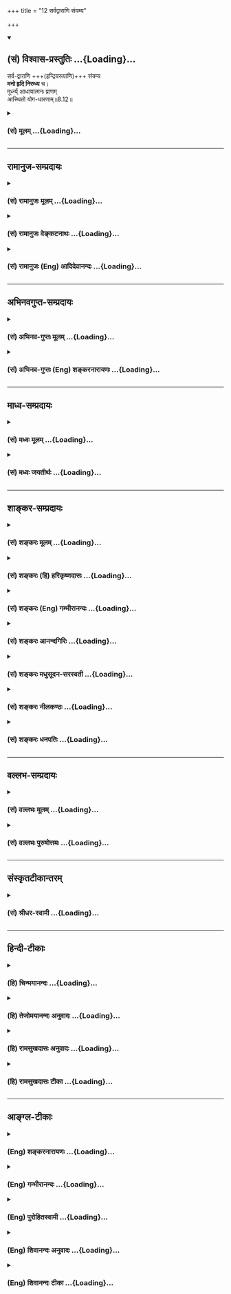 +++
title = "12 सर्वद्वाराणि संयम्य"

+++
<div class="js_include" newlevelforh1="2" title="(सं) विश्वास-प्रस्तुतिः" unfilled url="/purANam_vaiShNavam/mahAbhAratam/06-bhIShma-parva/03-bhagavad-gItA-parva/saMskRtam/vishvAsa-prastutiH/08_axara-para-brahma-yo/12_sarvadvArANi_saMy.md">
<details open><summary><h2>(सं) विश्वास-प्रस्तुतिः ...{Loading}...</h2></summary>

सर्व-द्वाराणि +++(इन्द्रियरूपाणि)+++ संयम्य  
**मनो हृदि निरुध्य** च।  
मूर्ध्न्य् आधायात्मनः प्राणम्  
आस्थितो योग-धारणाम्॥8.12॥
</details>
</div>
<div class="js_include collapsed" newlevelforh1="3" title="(सं) मूलम्" unfilled url="/purANam_vaiShNavam/mahAbhAratam/06-bhIShma-parva/03-bhagavad-gItA-parva/saMskRtam/mUlam/08_axara-para-brahma-yo/12_sarvadvArANi_saMy.md">
<details><summary><h3>(सं) मूलम् ...{Loading}...</h3></summary>

सर्वद्वाराणि संयम्य मनो हृदि निरुध्य च।  
मूर्ध्न्याधायात्मनः प्राणमास्थितो योगधारणाम्।।8.12।।
</details>
</div>


_________________
## रामानुज-सम्प्रदायः
<div class="js_include collapsed" newlevelforh1="3" title="(सं) रामानुजः मूलम्" unfilled url="/purANam_vaiShNavam/mahAbhAratam/06-bhIShma-parva/03-bhagavad-gItA-parva/saMskRtam/rAmAnujaH/mUlam/08_axara-para-brahma-yo/12_sarvadvArANi_saMy.md">
<details><summary><h3>(सं) रामानुजः मूलम् ...{Loading}...</h3></summary>

।।8.12।। सर्वाणि श्रोत्रादीनि इन्द्रियाणि ज्ञानद्वारभूतानि **संयम्य**
स्वव्यापारेभ्यो विनिवर्त्य हृदयकमलनिविष्टे मयि अक्षरे **मनो निरुध्य
योगा**ख्यां **धारणां आस्थितः** मयि एव निश्चलां स्थितिम् आस्थितः।  
  
**ओम् इति एकाक्षरं ब्रह्म** मद्वाचकं **व्याहरन्** वाच्यं **माम्
अनुस्मरन् आत्मनः प्राणं मूर्ध्न्याधाय देहं त्यजन् यः प्रयाति स याति
परमां गतिं** प्रकृतिवियुक्तं मत्समानाकारम् अपुनरावृत्तिम् आत्मानं
प्राप्नोति इत्यर्थःयः स सर्वेषु भूतेषु नश्यत्सु न
विनश्यति।। अव्यक्तोऽक्षर इत्युक्तस्तमाहुः परमां गतिम्। (गीता 8।2021) इति
अनन्तरम् एव वक्ष्यते। एवम् ऐश्वर्यार्थिनः कैवल्यार्थिनश्च
स्वप्राप्यानुगुणः भगवदुपासनप्रकार उक्तः। अथ ज्ञानिनो भगवदुपासनप्रकारं
प्राप्तिकारं च आह --

</details>
</div>
<div class="js_include collapsed" newlevelforh1="3" title="(सं) रामानुजः वेङ्कटनाथः" unfilled url="/purANam_vaiShNavam/mahAbhAratam/06-bhIShma-parva/03-bhagavad-gItA-parva/saMskRtam/rAmAnujaH/venkaTanAthaH/08_axara-para-brahma-yo/12_sarvadvArANi_saMy.md">
<details><summary><h3>(सं) रामानुजः वेङ्कटनाथः ...{Loading}...</h3></summary>

  
  
।।8.12।। सर्वद्वाराणि संयम्य इत्यत्र नवद्वारप्रतीतिनिरासाय
प्रत्याहारविषयताद्योतनाय चाहसर्वाणि श्रोत्रादीनीति।
द्वारानुबन्धरहितस्पर्शनादीन्द्रियाणां कथं
द्वारशब्दार्थतेत्यत्रोक्तंज्ञानद्वारभूतानीति। संयमनमत्र
शब्दादिविषयौन्मुख्यनिवर्तनमित्यभिप्रायेणाहस्वव्यापारेभ्यो
विनिवर्त्येति। मनो हृदि निरुध्य च इत्यत्र हृन्मात्रस्य
ध्येयतानुपपन्नेत्यत्रोक्तंहृदयकमलनिविष्टे मय्यक्षर इति। हृच्छब्दोऽत्र
तत्रत्यपुरुषलक्षकः अन्यथामामनुस्मरन् इत्यनन्तरोक्तिर्न घटेतेति भावः।
अर्थक्रमेण बलवता दुर्बलस्य पाठक्रमस्य बाधमभिप्रेत्यमनो हृदि निरुध्य
इत्यस्यानन्तरन्आस्थितो योगधारणाम् इत्यादिकं व्याख्यातम्।
प्रत्याहारानन्तरपठितधारणाव्यवच्छेदायाहयोगाख्यां धारणामिति। षष्ठी
समासात्समानाधिकरणसमासस्य ग्राह्यत्वं
निषादस्थपतिन्यायसिद्धम्। स्थपतिर्निषादः स्यात् शब्दसामर्थ्यात्
\[पू.मी.6।1।51\] इति। धारणाशब्दाधिक्याभिप्रेतमाहमय्येव निश्चलां
स्थितिमिति। प्रणवस्य ब्रह्मप्रतिपादकत्वात्ब्रह्म इति व्यपदेश
इत्यभिप्रायेणमद्वाचकमित्युक्तम्।
मन्त्रस्यार्थविशेषप्रकाशनमुखेनोपकारकत्वमप्यत्र ब्रह्मशब्देन
प्रतिपादनाद्विवक्षितमित्यभिप्रायेणवाच्यं मामनुस्मरन्नित्युक्तम्।
प्रणवस्य भगवद्वाचकत्वं योगाङ्गत्वादिकं च श्रुतिस्मृत्यादिसिद्धम्। यथा
कठवल्ल्यां \[2।15\] सर्वे वेदा यत्पदमामनन्ति तपांसि सर्वाणि च यद्वदन्ति।
यदिच्छन्तो ब्रह्मचर्यं चरन्ति तत्ते पदं सङ्ग्रहेण ब्रवीम्योमित्येतत्
इति। अत्र नाम्ना नामिनो निर्देशः। तथा प्रणवो धनुः शरो ह्यात्मा ब्रह्म
तल्ल्क्ष्यमुच्यते। अप्रमत्तेन वेद्धव्यं शरवत्तन्मयो भवेत्
\[मुं.उ.2।2।4\] इति। तथा आत्मानमरणिं कृत्वा प्रणवं चोत्तरारणिम्।
ध्याननिर्मथनाभ्यासा(द्देवं पश्येन्निगू)त्पश्येद्ब्रह्माग्निगूढवत्
\[ध्यानबिंदू.22\] इति। तथा ओमित्येवं ध्यायथात्मानम् \[मुं.उ.2।26\] इति।
तथा यः पुनरेतं त्रिमात्रेणोमित्येतेनैवाक्षरेण परं पुरुषमभिध्यायीत स
तेजसि सूर्ये सम्पन्नः। यथा पादोदरस्त्वचा विनि\[र्मुच्यत\]र्मुक्त एवं ह
वै स पाप्मना विनिर्मुक्तः स सामभिरुन्नीयते ब्रह्मलोकम्। स
एतस्माज्जीवघनात्परात्परं पुरिशयं पुरुषमीक्षते \[प्रश्नो.5।5\] इति। तथा
वह्नेर्यथा योनिगतस्य मूर्तिर्न दृश्यते नैव च लिङ्गनाशः। स भूय
एवेन्धनयोनिगृह्यस्तद्वोभयं वै प्रणवेन देहे।। स्वदेहमरणिं कृत्वा प्रणवं
चोत्तरारणिम्। ध्याननिर्मथनाभ्यासाद्देवं पश्येन्निगूढवत्
\[श्वे.उ.1।1314\] इति। अत्रैव श्लोकेविष्णुं पश्येद्धृदि स्थितम्
\[शं.स्मृ.7।16\] इति योगयाज्ञवल्क्यपाठः। तथाकांस्यघण्टानिनादस्तु यथा
लीयति शान्तये। ओङ्कारस्तु तथा योज्यः शान्तये शान्तिमिच्छता। यस्मिन् स
लीयते शब्दस्तत्परं ब्रह्म गीयते \[ \] इति। तथाओं खं ब्रह्म खं पुराणम्
\[बृ.उ.5।1।1\] इति। ओमित्येतदक्षरमादौ ৷৷. ब्रह्मास्य पादाश्चत्वारो
वेदाश्चतुष्पादिदमक्षरं \[परं ब्रह्म\] पूर्वाऽस्य मात्रा पृथिव्यकारः
इत्यारभ्य प्रथमा रक्तपीता महद्ब्रह्मदैवत्या द्वितीया विद्युमती कृष्णा
विष्णुदेवत्या तृतीया शुभाशुभा शुक्ला रुद्रदैवत्या याऽवसानेऽस्य
चतुर्थ्यर्धमात्रा सा विद्युमती सर्ववर्णा पुरुषदैवत्या \[अ.शिखो.1\] इति
च। अत्र अर्धमात्राधिदैवतभूतः पुरुष एवावतीर्णावस्थो द्वितीयमात्रादैवत्वेन
विष्णुरिति चोक्तः। तथा ओमिति ब्रह्म ओमितीदं सर्वम् \[तै.उ.1।8।1\] इति
ओङ्कार एवेदं सर्वम् \[छां.उ.2।23।3\] इति। तथा हृदिस्था देवताः सर्वा हृदि
प्राणाः प्रतिष्ठिताः। हृदि त्वमसि यो नित्यं तिस्रो मात्राः परस्तु सः।
तस्योत्तरतः शिरो दक्षिणतः पादो य उत्तरतः स ओङ्कार य ओङ्कारः स प्रणवो यः
प्रणवः स सर्वव्यापी यः सर्वव्यापी सोऽनन्तः योऽनन्तस्तत्तारं यत्तारं
तत्सूक्ष्मं यत्सूक्ष्मं तच्छुक्लं यच्छुक्लं तद्वैद्युतं यद्वैद्युतं
तत्परं ब्रह्म \[अ.शिरउ.3\] इति। अत्र प्रकरणादिवशात्
प्रतर्दनविद्यावदन्तरितं शासनमनुसन्धेयम्।  
  
मुमुक्षोरुत्क्रमणप्रकरणे च प्रणवः श्रूयते अथ यत्रैतव
स्माच्छरीरादुत्क्रामति अथैतैरेव रंश्मिभिरूर्ध्वमाक्रमते सूओमिति वा
होद्वामीयते स यावत् क्षिप्येन्मनस्तावदादित्यं गच्छति एतद्वै खलु लोकस्य
द्वारं विदुषां प्रपदनं निरोधोऽविदुषा। तदेव श्लोकः -- शतं चैका च हृदयस्य
नाड्यस्तासां मूर्धानमभिनिस्सृतैका। तयोर्ध्वमायन्नमृतत्वमेति विष्वङ्ङन्या
उत्क्रमणे भवन्ति \[छां.उ.8।6।5\] इति। महाभारते च महेश्वरे वचनम्ओमित्येवं
सदा विप्राः पठध्वं ध्यात केशवम् \[ह.वं.वि.प.133।10\] इति। आह च भगवान्या
वल्क्यः -- देवतायाः परायाश्च ह्यालम्बः प्रणवः स्मृतः। कश्चिदाराधनाकामो
विष्णोर्भक्त्या करोति वै।। तदाराधनसान्निध्ये प्रतिमां व्यञ्जिकां यथा।
धातुद्रव्यादिपाषाणैः कृत्वा भावं निवेशयेत्।। श्रद्धाभक्त्यादराद्यैश्च
तस्य देवः प्रसीदति। ओङ्कारेण तथा चात्मा ह्युपास्ते स प्रसीदति। \[
\]सर्वद्वाराणि संयम्य मनो हृदि निरुध्य च।। मूर्ध्न्याधायात्मनः
प्राणमास्थितो योगधारणाम्। ओमित्येकाक्षरं ब्रह्म व्याहरन्मामनुस्मरन्। यः
प्रयाति त्यजन् देहं स याति परमां गतिम्।। य एतं प्रणवेनाद्यमक्षरं
प्रतिपद्यते। ततोऽक्षरेण वेदेन वेद्यं ब्रह्माधिगच्छति।। एतदालम्बनं
श्रेष्ठमेतदालम्बनं परम्। एतदालम्बनं ज्ञात्वा ब्रह्मभूयाय
कल्पते।। अदृष्टविग्रहो देवो भावग्राह्यो निरामयः। तस्योङ्कारः स्मृतं नाम
तेनाहूतः प्रसीदति।। तस्मादोमिति पूर्वं तु कृत्वा युञ्जीत तत्परः।
ब्रह्मोङ्कारविधानेन तत्त्वेन प्रतिपद्यते इति। अत्रसर्वद्वाराणि
इत्यादिश्लोकयोर्भगवद्वाक्यतया प्रसिद्धयोरुदाहरणात्माम् इति
निर्देशस्तद्विषयः। पुनश्चात्र हैरण्यगर्भादिसिद्धान्तेषु प्रणवार्थं
प्रपञ्च्यान्तेऽप्याह -- त्रिरात्मा त्रिस्वभावश्च तथा त्रिव्यूह एव च।
पञ्चरात्रे तथा ह्येष भगवद्वाचकः स्मृतः। बलं वीर्यं तथा तेजस्त्रिरात्मेति
च संज्ञितः। ज्ञानैश्वर्ये तथा शक्तिस्त्रिस्वभाव इति स्मृतः।। सङ्कर्षणोऽथ
प्रद्युम्नो ह्यनिरुद्धस्तथैव च। त्रिव्यूह इति निर्दिष्ट ओङ्कारो
विष्णुरव्ययः।। भगवद्वाचकः प्रोक्तः प्रकृतेर्वाचकस्तथा। व्यक्ताव्यक्तो
वासुदेवः प्रभवः प्रलयस्तथा।। इति। यच्चात्र
हैरण्यगर्भकापिलावान्तरतपस्सनत्कुमारब्रह्मिष्ठपाशुपताख्येषु
सिद्धान्तेष्वर्थभेदवर्णनं तदपि
तत्तदर्थविशेषान्तरितपरमपुरुषपर्यवसानमभिप्रेत्येति मन्तव्यम्। अत एव हि
विष्णुप्रतिपादकतयाऽन्तकाले स्मर्तव्यत्वेनोपसंह्रियते -- ओङ्कारं
विपुलमचिन्त्यमप्रमेयं सूक्ष्माख्यं ध्रुवमचरं च यत्पुराणम्। तद्विष्णोः
पदमपि पद्मजप्रसूतं देहान्ते मम मनसि स्थितिं करोतु इति। प्रणवेनैवात्र
भगवदर्चनमुच्यते -- तल्लिङ्गैरर्चयेन्मन्त्रैः सर्वान् देवान् समाहितः।
नमस्कारेण पुष्पाणि विन्यसेत्तु यथाक्रमम्।। आवाहनादिकं कर्म यन्न सूक्तं
मया त्विह। तत्सर्वं प्रणवेनैव कर्तव्यं चक्रपाणये।। दद्यात्पुरुषसूक्तेन यः
पुष्पाण्यप एव वा। अर्चितं स्याज्जगदिदं तेन सर्वं
चराचरम्।। विष्णुर्ब्रह्मा च रुद्रश्च विष्णुरेव दिवाकरः। तस्मात्पूज्यतमं
नान्यमहं मन्ये जनार्दनात् इति। तथा परमपुरुषसाक्षात्कारकारणतया चात्र
प्रणवोपासनप्रकार उच्यते। ओम्भूर्भुवस्सुवर्महर्जनस्तपस्सत्यम् इति
वैदिकम्। एतदुच्चार्य वै ब्रह्म परे व्योम्नि नियोजयेत्। हृदयेऽग्निश्च
वायुश्च जीवो यः समुदाहृतः।। ओङ्कारं पद्मनाले तु उद्धृत्योपरि योजयेत्।
आप्राणाच्छून्यभूतात्तु चेतोङ्गं जीवसंज्ञितम्।। जायते तु
यतस्तस्मात्पुनस्तत्र निवेशयेत्। घण्टाशब्दवदोङ्कारमुपासीत समाहितः।। पुरुषं
निर्मलं शुभ्रं पश्येद्वै नात्र संशयः इति। योगानुशासनसूत्रं
चक्लेशकर्मविपाकाशयैरपरामृष्टः पुरुषविशेष ईश्वरः \[ब्र.सू.1।24\]तस्य
वाचकः प्रणवः \[ब्र.सू.1।27\] इति। अतः प्रणवस्य भगवद्वाचकत्वं
समाध्युत्क्रमणाद्यवस्थासु तेनैव भगवदनुस्मरणं च सिद्धम्।  
  
शतं चैका च हृदयस्य ना़ड्यस्तासां मूर्धानमभिनिस्सृतैका।
तयोर्ध्वमायन्नमृतत्वमेति विष्ङ्ङन्या उत्क्रमणे भवन्ति \[छां.उ.8।6।6\]
ऊर्ध्वमेकः स्थितस्तेषां यो भित्वा सूर्यमण्डलम्। ब्रह्मलोकमतिक्रम्य तेन
याति परां गतिम् \[या.स्मृ.3।137\]
इत्यादिश्रुतिस्मृत्यनुसारान्मुमुक्षोरुत्क्रणौपयिकमिदं मूर्ध्नि
प्राणाधानम्। त्यजन् यः प्रयातीति त्यक्त्वा यः प्रयातीत्यर्थः। आत्मार्थिनो
ह्यात्मा गन्तव्यः
तत्रापुनरावृत्तित्वमात्रात्परमगतित्वोक्तिरित्यभिप्रायेणाह -- प्रकृतीति।
ईदृशस्यात्मनः परमगतिशब्देन व्यपदेशो न केवलं प्रकरणवशात्
किन्त्वस्मिन्नेवाध्याये तद्विषय एवायं प्रयोगोऽप्यस्तीत्याह -- यः स
सर्वेष्विति।

</details>
</div>
<div class="js_include collapsed" newlevelforh1="3" title="(सं) रामानुजः (Eng) आदिदेवानन्दः" unfilled url="/purANam_vaiShNavam/mahAbhAratam/06-bhIShma-parva/03-bhagavad-gItA-parva/saMskRtam/rAmAnujaH/english/AdidevAnandaH/08_axara-para-brahma-yo/12_sarvadvArANi_saMy.md">
<details><summary><h3>(सं) रामानुजः (Eng) आदिदेवानन्दः ...{Loading}...</h3></summary>

8.12 - 8.13 Subduing all the senses like ear etc., which constitute the
'doorways' for sense impressions, i.e., withdrawing them from their natural functions; holding the mind in Me, the imperishable 'seated within the lotus of the heart'; practising 'steady abstraction of mind
(Dharana) which is called concentration or Yoga,' i.e., abiding in Me alone in a steady manner; uttering the sacred 'syllable Om,' the brahman which connotes Me; remembering Me, who am expressed by the syllable Om;
and fixing his 'life-breath within the head' - whosoever abandons the body and departs in this way reaches the highest state. He reaches the pure self freed from Prakrti, which is akin to My form. From that state there is no return. Such is the meaning. Later on Sri Krsna will elucidate: 'They describe that as the highest goal of the Atman, which is not destroyed when all things are destroyed, which is unmanifest and imperishable' (8.2021). Thus, the modes of contemplation on the Lord by the aspirants after prosperity and Kaivalya (Atmann-consciousness) have been taught according to the goal they lead to. Now, Sri Krsna teaches the way of meditation on the Lord by the Jnanin and the mode of attainment by him.

</details>
</div>


_________________
## अभिनवगुप्त-सम्प्रदायः
<div class="js_include collapsed" newlevelforh1="3" title="(सं) अभिनव-गुप्तः मूलम्" unfilled url="/purANam_vaiShNavam/mahAbhAratam/06-bhIShma-parva/03-bhagavad-gItA-parva/saMskRtam/abhinava-guptaH/mUlam/08_axara-para-brahma-yo/12_sarvadvArANi_saMy.md">
<details><summary><h3>(सं) अभिनव-गुप्तः मूलम् ...{Loading}...</h3></summary>

।।8.12 -- 8.14।। सर्वद्वाराणीत्यादि योगिन इत्यन्तम्। द्वाराणि
इन्द्रियाणि। हृदि इति -- अनेन विषयसंगाभाव उच्यते न तु
विष्ठास्थानाधिष्ठानम्। आत्मनः प्राणम् आत्मसारथिम् इच्छाशक्त्यात्मनि
मूर्ध्नि सकलतत्त्वातीते धारयन् इति कायनियमः। ओमिति जपन् इति वाङ्नियमः।
मामनुस्मरन्निति चेतसोऽनन्यगामिता +++(S चेतसाऽनन्यगामिता)+++। यः प्रयादि --
दिनाद्दिनम् +++(N दिनंदिनं)+++ अपुनरावृत्तये गच्छति। तथा च देहं त्यजन् कथं मे
+++(SN omit मे)+++ पुनरिदं सकलापत्स्थानं शरीरं मा भूयात् इत्येवं यो
मामनन्यचेताः स्मरति सततमेव याति जानाति +++(S omits जानाति)+++ स मद्भावम्
मत्स्वरूपम्। न +++(N नन्वत्र)+++ मुनेः परब्रह्माद्वैतपदोपक्षेपविरोधी
उत्क्रान्तौ ( तत् क्रान्तौ K [n] विरोधीति उत्क्रान्तौ भरः) भरः।
तथाचोक्तम् -- व्यापिन्यां शिवसत्तायाम् उत्क्रान्तिर्नाम निष्फला।  
  
अव्यापिनि शिवे नाम नोत्क्रान्तिः शिवदायिनी।। इति।। यदि वा सतताभ्यासोऽपि
यैर्न कृतः तथापि कुतश्चित् स्वतन्त्रेश्वरेच्छादेर्निमित्तादन्त्ये +++(S
omits स्वतन्त्र -- )+++ एव क्षणे यदा तादृग्भावो जायते तदा
अयमुत्क्रान्तिलक्षण उपायः संस्कारान्तरप्रतिबन्धक उक्तः। अत एव,यदक्षरं
वेदविदो वदन्ति इत्यादिना अभिधास्ये इत्यन्तेन प्रतिज्ञा कृता
क्षणमात्रस्यापि भगवदनुचिन्तनस्य,+++(S चिन्तनमयस्य)+++
सकलसंस्कारविध्वंसनलक्षणाम् अद्भुतवृत्तिं प्रतिपादयितुम्।
यदाहुराचार्यवर्याः,+++(S omits यदाहु -- इति)+++ -- निमेषमपि यद्येकं क्षीणदोषे
करिष्यसि।  
  
पदं चित्ते तदा शंभो किं न संपादयिष्यसि।।  
  
(स्तवचिन्तामणिः श्लो 114) इति। अत एव प्रयाणकाले स्मरणेन विना खण्डना \[
दृष्टा \] इति येषां शङ्का तान् वीतशङ्कान् कर्तुमुक्तम्,अनन्यचेताः सततम्
इति अन्यत्र फलादौ साध्ये यस्य न चेत इत्यर्थः। तस्याहं सुलभ इति। तस्य,+++(S
omit तस्य)+++ न किंचित् प्रयाणकालौचित्यपर्येषाम् तीर्थसेवा उत्तरायणम्
आयतनसंश्रयः  
  
+++(N आवर्तनसंश्रयः)+++ सत्त्वविशुद्धिः +++(SK -- विवृद्धिः)+++ सचिन्तकत्वम् +++(N
सचित्तकत्वम्)+++ विषुवदादिपुण्यकालः दिनम् अकृत्रिमपवित्रभूपरिग्रहः
स्नेहमलविहीनदेहता शुद्धवस्त्रादिपरिग्रहः +++(SN omit परि -- )+++
इत्यादिक्लेशोभ्यर्थनीय इत्यर्थः यत्प्रागुक्तम् -- तीर्थ श्वपचगृहे वा
इत्यादि।

</details>
</div>
<div class="js_include collapsed" newlevelforh1="3" title="(सं) अभिनव-गुप्तः (Eng) शङ्करनारायणः" unfilled url="/purANam_vaiShNavam/mahAbhAratam/06-bhIShma-parva/03-bhagavad-gItA-parva/saMskRtam/abhinava-guptaH/english/shankaranArAyaNaH/08_axara-para-brahma-yo/12_sarvadvArANi_saMy.md">
<details><summary><h3>(सं) अभिनव-गुप्तः (Eng) शङ्करनारायणः ...{Loading}...</h3></summary>

8.12 See Comment under 8.14

</details>
</div>


_________________
## माध्व-सम्प्रदायः
<div class="js_include collapsed" newlevelforh1="3" title="(सं) मध्वः मूलम्" unfilled url="/purANam_vaiShNavam/mahAbhAratam/06-bhIShma-parva/03-bhagavad-gItA-parva/saMskRtam/madhvaH/mUlam/08_axara-para-brahma-yo/12_sarvadvArANi_saMy.md">
<details><summary><h3>(सं) मध्वः मूलम् ...{Loading}...</h3></summary>

।।8.12 -- 8.13।। ब्रह्मनाडीं विना यद्यन्यत्र गच्छति तर्हि विना मोक्षं
स्थानान्तरं प्राप्नोतीति सर्वद्वाराणि संयम्यनिर्गच्छंश्चक्षुषा सूर्यं
दिशः श्रोत्रेण चैव हि इत्यादिवचनात् व्यासयोगे मोक्षधर्मे च। हृदि
नारायणे। ह्रियते त्वया जगद्यस्माद्धृदित्येवं प्रभाषसे इति पाद्मे। नहि
मूर्धनि प्राणे स्थिते हृदि मनसः स्थितिः सम्भवति। यत्र प्राणो मनस्तत्र
तत्र जीवः परस्तथा इति व्यासयोगे। योगधारणामास्थितः योगभरण एवाभियुक्त
इत्यर्थः।

</details>
</div>
<div class="js_include collapsed" newlevelforh1="3" title="(सं) मध्वः जयतीर्थः" unfilled url="/purANam_vaiShNavam/mahAbhAratam/06-bhIShma-parva/03-bhagavad-gItA-parva/saMskRtam/madhvaH/jayatIrthaH/08_axara-para-brahma-yo/12_sarvadvArANi_saMy.md">
<details><summary><h3>(सं) मध्वः जयतीर्थः ...{Loading}...</h3></summary>

।।8.12 -- 8.13।। ननुमनो निरुध्य इत्यनेनैव सर्वेन्द्रियसंयमनं लब्धम्
तत्किं पुनरुच्यते मैवम् वायुसञ्चरणद्वाराणां नाडीनामत्र ग्रहणात्।
तन्नियमनं किमर्थं इत्यत आह -- **ब्रह्मे**ति। इति हेतौ। इत्युक्तमिति
शेषः। अत्र प्रमाणमाह -- **निर्गच्छन्नि**ति। सूर्यं गच्छति। मोक्षधर्मे
चायमेवार्थ उक्त इति शेषः। हृदीत्यस्य प्रसिद्धार्थतानिरासार्थमाह --
**हृदी**ति। हरतेः क्विप् च \[अष्टा.3।2।76\] इति क्विप् प्रसिद्धार्थ एव
किं न स्यात् इत्यत आह -- **नही**ति। कुतो न सम्भवति इत्यत आह --
**यत्रे**ति। आदौ हृदि निरुध्येत्यध्याहारो दोषः।
मरणवेलायामखण्डस्मृतिर्वक्तव्या तत्कथं धारणोच्यते इत्यत आह -- **योगे**ति।

</details>
</div>


_________________
## शाङ्कर-सम्प्रदायः
<div class="js_include collapsed" newlevelforh1="3" title="(सं) शङ्करः मूलम्" unfilled url="/purANam_vaiShNavam/mahAbhAratam/06-bhIShma-parva/03-bhagavad-gItA-parva/saMskRtam/shankaraH/mUlam/08_axara-para-brahma-yo/12_sarvadvArANi_saMy.md">
<details><summary><h3>(सं) शङ्करः मूलम् ...{Loading}...</h3></summary>

।।8.12।। --,**सर्वद्वाराणि** सर्वाणि च तानि द्वाराणि च सर्वद्वाराणि
उपलब्धौ तानि सर्वाणि **संयम्य** संयमनं कृत्वा **मनः हृदि** हृदयपुण्डरीके
**निरुध्य** निरोधं कृत्वा निष्प्रचारमापाद्य तत्र वशीकृतेन मनसा हृदयात्
ऊर्ध्वगामिन्या नाड्या ऊर्ध्वमारुह्य **मूर्ध्नि आधाय** **आत्मनः प्राणम्
आस्थितः** प्रवृत्तः **योगधारणां** धारयितुम्।। तत्रैव च धारयन् --,

</details>
</div>
<div class="js_include collapsed" newlevelforh1="3" title="(सं) शङ्करः (हि) हरिकृष्णदासः" unfilled url="/purANam_vaiShNavam/mahAbhAratam/06-bhIShma-parva/03-bhagavad-gItA-parva/saMskRtam/shankaraH/hindI/harikRShNadAsaH/08_axara-para-brahma-yo/12_sarvadvArANi_saMy.md">
<details><summary><h3>(सं) शङ्करः (हि) हरिकृष्णदासः ...{Loading}...</h3></summary>

।।8.12।। यहाँ भी कविं पुराणमनुशासितारम् यदक्षरं वेदविदो वदन्ति इस प्रकार
प्रतिपादन किये हुए परब्रह्मकी प्राप्तिका पूर्वोक्तरूपसे उपायभूत जो ओंकार
है उसकी कालान्तरमें मुक्तिरूप फल देनेवाली वही उपासना योगधारणासहित कहनी
है तथा उसके प्रसङ्ग और अनुप्रसङ्गमें आनेवाली बातें भी कहनी हैं। इसलिये
आगेका ग्रन्थ आरम्भ किया जाता है --, समस्त द्वारोंका अर्थात् विषयोंकी
उपलब्धिके द्वाररूप जो समस्त इन्द्रियगोलक हैं उन सबका संयम करके एवं मनको
हृदयकमलमें निरुद्ध करके अर्थात् संकल्पविकल्पसे रहित करके फिर वशमें किये
हुए मनके सहारेसे हृदयसे ऊपर जानेवाली नाडीद्वारा ऊपर चढ़कर अपने प्राणोंको
मस्तकमें स्थापन करके योगधारणाको धारण करनेके लिये प्रवृत्त हुआ साधक (
परमगतिको प्राप्त होता है इस प्रकार अगले श्लोकसे सम्बन्ध है )।

</details>
</div>
<div class="js_include collapsed" newlevelforh1="3" title="(सं) शङ्करः (Eng) गम्भीरानन्दः" unfilled url="/purANam_vaiShNavam/mahAbhAratam/06-bhIShma-parva/03-bhagavad-gItA-parva/saMskRtam/shankaraH/english/gambhIrAnandaH/08_axara-para-brahma-yo/12_sarvadvArANi_saMy.md">
<details><summary><h3>(सं) शङ्करः (Eng) गम्भीरानन्दः ...{Loading}...</h3></summary>

8.12 Samyamya, having controlled; sarva-dvarani, all the passages, the
doors of perception; niruddhya, having confined; the manah, mind; hrdi,
in the heart-not allowing it to spread out; and after that, with the
help of the mind controlled therein, rising up through the nerve running
upward from the heart, adhaya, having fixed; atmanah, his own; pranam,
vital force; murdhni, in the lead; (and then) asthitah, continuing in;
yogadharanam, the firmness in yoga-in order to make it steady-. And
while fixing it there itself,

</details>
</div>
<div class="js_include collapsed" newlevelforh1="3" title="(सं) शङ्करः आनन्दगिरिः" unfilled url="/purANam_vaiShNavam/mahAbhAratam/06-bhIShma-parva/03-bhagavad-gItA-parva/saMskRtam/shankaraH/AnandagiriH/08_axara-para-brahma-yo/12_sarvadvArANi_saMy.md">
<details><summary><h3>(सं) शङ्करः आनन्दगिरिः ...{Loading}...</h3></summary>

।।8.12।। वक्ष्यमाणेनोपायेनेत्युक्तं व्यक्तीकुर्वन्नोंकारद्वारा
ब्रह्मोपासनं श्रुत्युक्तमनुक्रामति -- **स यो हेति।**
सत्यकामेनाभिध्यानफलं जिज्ञासुना भगवन्निति पिप्पलादः
संबोध्याभिमुखीक्रियते। निपातौ तु प्रसिद्धमर्थमेव द्योतयन्तावभिध्यानस्य
फलत्वेन कर्तव्यत्वमावेदयतः। मनुष्येषु मध्ये स योऽधिकृतो
मनुष्यस्तत्प्रसिद्धमभिध्यानं यथा सिध्यति तथा
सर्ववेदसारभूतमोङ्कारमाभिमुख्येन ध्यायीत। तच्चाभिध्यानमाप्रयाणादिति
न्यायेन मरणान्तमनुष्ठेयम्। स चैवमनुतिष्ठन्प्रकृतेनाभिध्यायेन लोकानां
जेतव्यानां बहुत्वात्कतमं लोकं जयतीति प्रश्नं पृष्टवते सत्यकामाय
पिप्पलादनामा किलाचार्यः प्रतिवचनं प्रोवाच। तत्र प्रथममभिध्येयमोंकारं
परापरब्रह्मत्वेन महीकरोति -- **एतद्वा इति।**
त्रिमात्रेणाकारोकारमकारात्मकेनेति यावत्। योऽभिध्यायीत तमेव यथाभिध्यातं
पुरुषमधिगच्छतीत्यादिवचनेनोपासनमोंकारस्योक्तमित्यर्थः।
प्रश्नश्रुतिवत्कठवल्ली च तत्रैवार्थे प्रवृत्तेत्याह -- **अन्यत्रेति।**
अव्यवधानेनोपनिषदां व्यवधानेन च कर्मश्रुतीनां परस्मिन्नात्मनि पर्यवसानं
दर्शयति -- **सर्व इति।** तपसामपि सर्वेषां चित्तशुद्धिद्वारा तत्रैव
पर्यवसानमित्याह -- **तपांसीति।** तस्यैव च ज्ञानार्थमष्टाङ्गं ब्रह्मचर्यं
तत्र तत्र विहितमित्याह -- **यदिच्छन्त इति।** तस्य पदनीयस्य ब्रह्मणः
संक्षेपेण कथनमोंकारद्वारकमिति कथयति -- **ओमित्येतदिति।** उदाहृतवचनानां
तात्पर्यं दर्शयति -- **परस्येति।** तस्य वाचकरूपेण वा तस्यैव प्रतीकरूपेण
वा विवक्षितस्योपासनं यथोक्तैर्वचनैरुक्तमिति संबन्धः। ननु
परस्मिन्ब्रह्मणि तत्त्वमस्यादिवाक्यादेवं प्रतिपत्तिरधिकारिणो भविष्यति
किमित्युपासनमोङ्कारस्योपन्यस्यते तत्राह -- **परेति।** यद्यपि
विशिष्टस्याधिकारिणो विनैवोपासनमुपनिषद्भ्यो ब्रह्मणि प्रतिपत्तिरुत्पद्यते
तथापि मन्दानां मध्यमानां च तद्धीहेतुत्वेनोङ्कारो विवक्षितस्तच्चोपासनं
ब्रह्मदृष्ट्या श्रुतिभिरुपदिष्टमित्यर्थः। तस्य
क्रममुक्तिफलत्वादनुष्ठेयत्वं सूचयति -- **कालान्तरेति।** भवत्येवं
श्रुतीनां प्रवृत्तिस्तावता प्रकृते किमायातमित्याशङ्क्याह -- **उक्तं
यदिति।** तदेवेहापि वक्तव्यमित्युत्तरेण संबन्धः।
उपासनमेवोपास्योपन्यासद्वारा स्फोरयति -- **कविमित्यादिना।**
पूर्वोक्तरूपेणेत्यभिधानत्वेन प्रतीकत्वेन चेत्यर्थः।
श्रौतस्योपासनस्यानूद्यमानस्य सोपस्करत्वं संगिरते -- **योगेति।** तर्हि
कथम् -- अनन्यचेताः सततम् इत्यादि वक्ष्यते तत्राह -- **प्रसक्तेति।**
ओंकारोपासनं प्रसक्तं तदनन्तरं तत्फलमनुप्रसक्तं तद्द्वारा
चापुनरावृत्त्यादि वक्तव्यकोटिनिविष्टमित्यर्थः। उक्तेऽर्थे
समनन्तरग्रन्थमुत्थापयति -- **इत्येवमर्थ इति।** श्रोत्रादीनां कुत्र
द्वारत्वं तत्राह -- **उपलब्धाविति।** तेषां संयमनं विषयेषु प्रवृत्तानां
दोषदर्शनद्वारा तेभ्यो वैमुख्यापादनम्। कोऽयं मनसो हृदये निरोधस्तत्राह --
**निष्प्रचारमिति।** मनसो विषयाकारवृत्तिं निरुध्य हृदि वशीकृतस्य कार्यं
दर्शयति -- **तत्रेति।** ऊर्ध्वमित्यत्रापि हृदयादिति संबध्यते।
सर्वाण्युपलब्धिद्वाराणि श्रोत्रादीनि संनिरुध्य वायुमपि सर्वतो निगृह्य
हृदयमानीय ततो निर्गतया सुषुम्नया कण्ठभ्रूमध्यललाटक्रमेण प्राणं
मूर्धन्याधाय योगधारणामारूढो ब्रह्म व्याहरन्मां च तदर्थमनुस्मरन्परमां
गतिं यातीति संबन्धः।

</details>
</div>
<div class="js_include collapsed" newlevelforh1="3" title="(सं) शङ्करः मधुसूदन-सरस्वती" unfilled url="/purANam_vaiShNavam/mahAbhAratam/06-bhIShma-parva/03-bhagavad-gItA-parva/saMskRtam/shankaraH/madhusUdana-sarasvatI/08_axara-para-brahma-yo/12_sarvadvArANi_saMy.md">
<details><summary><h3>(सं) शङ्करः मधुसूदन-सरस्वती ...{Loading}...</h3></summary>

।।8.12।। तत्र प्रवक्ष्य इत प्रतिज्ञातमर्थं सोपकरणमाह द्वाभ्याम् --
सर्वाणीन्द्रियद्वाराणि संयम्य स्वस्वविषयेभ्यः प्रत्याहृत्य
विषयदोषदर्शनाभ्यासात्तत्तद्विमुखतामापादितैः श्रोत्रादिभिः
शब्दादिविषयग्रहणमकुर्वन्। बाह्येन्द्रिनिरोधेऽपि मनसः प्रचारः स्यादित्यत
आह -- मनो हृदि निरुध्य च अभ्यासवैराग्याभ्यां षष्ठे व्याख्याताभ्यां
हृदयदेशे मनो निरुध्य निर्वृत्तिकतामापाद्य च। अन्तरपि
विषयचिन्ताकुर्वन्नित्यर्थः। एवं बहिरन्तरुपलब्धिद्वाराणि सर्वाणि
संनिरुध्य क्रियाद्वारं प्राणमपि सर्वतो निगृह्य भूमिजयक्रमेण
मूर्ध्न्याधाय भ्रुवोर्मध्ये तदुपरि च गुरूपदिष्टमार्गेणावेश्यात्मनो
योगधारणामात्मविषयसमाधिरूपां धारणामास्थितः। आत्मन इति
देवतादिव्यावृत्त्यर्थम्।

</details>
</div>
<div class="js_include collapsed" newlevelforh1="3" title="(सं) शङ्करः नीलकण्ठः" unfilled url="/purANam_vaiShNavam/mahAbhAratam/06-bhIShma-parva/03-bhagavad-gItA-parva/saMskRtam/shankaraH/nIlakaNThaH/08_axara-para-brahma-yo/12_sarvadvArANi_saMy.md">
<details><summary><h3>(सं) शङ्करः नीलकण्ठः ...{Loading}...</h3></summary>

।।8.12।। भ्रुवोर्मध्ये कथं प्राणमावेशयेदित्यत आह -- **सर्वेति।** सर्वाणि
शब्दादिविषयग्रहणद्वाराणीन्द्रियाणि संयम्य निगृह्य तथा हृदि मनोऽपि
निरुध्य तेषां कञ्चुकभूतं प्राणं मूर्धन्यनाड्या सुषुम्नाख्यया मूर्ध्नि
भ्रुवोर्मध्ये आधाय कथं योगधारणां योगशास्त्रोक्तां धारणां मनसो
देशविशेषनिबन्धिनीं आस्थितः अनुतिष्ठन्सन्।

</details>
</div>
<div class="js_include collapsed" newlevelforh1="3" title="(सं) शङ्करः धनपतिः" unfilled url="/purANam_vaiShNavam/mahAbhAratam/06-bhIShma-parva/03-bhagavad-gItA-parva/saMskRtam/shankaraH/dhanapatiH/08_axara-para-brahma-yo/12_sarvadvArANi_saMy.md">
<details><summary><h3>(सं) शङ्करः धनपतिः ...{Loading}...</h3></summary>

।।8.12।। सर्वाणि च शब्दादिविषयोपलब्धौ द्वाराणि श्रोत्रादीनीन्द्रियाणि
संयम्य तत्तद्विषयेभ्यः संयमनं प्रत्याहरणं कत्वा हृदि हृत्कमले मनो
निरुध्य तत्तद्विषयस्मरणान्निरोधनं च कृत्वा। निष्प्रचारमापाद्येतियावत्।
तत्र वशीकृतेन मनसा हृद्यादूर्ध्यगामिन्या नाड्योर्ध्वं
भूमिकाजयक्रमेणारुह्यात्मनः स्वस्य प्राणं मूर्धन्याधाय संस्थाप्य
योगधारणां धारयितुमास्थितः प्रवृत्तः सन् आत्मनो योगधारणामिति वान्वयः।

</details>
</div>


_________________
## वल्लभ-सम्प्रदायः
<div class="js_include collapsed" newlevelforh1="3" title="(सं) वल्लभः मूलम्" unfilled url="/purANam_vaiShNavam/mahAbhAratam/06-bhIShma-parva/03-bhagavad-gItA-parva/saMskRtam/vallabhaH/mUlam/08_axara-para-brahma-yo/12_sarvadvArANi_saMy.md">
<details><summary><h3>(सं) वल्लभः मूलम् ...{Loading}...</h3></summary>

।।8.12 -- 8.13।। तत्प्राप्तौ साङ्गमुपायमाह -- सर्वद्वाराणीति द्वाभ्याम्।
ब्रह्मवादे ममैव नामरूपात्मकत्वादिति योगी मां ँइत्येकाक्षररूपमनुस्मरन्
तथा व्याहरन्नन्तकाले परमामेतां पदत्वेन निर्दिष्टां गतिं याति।

</details>
</div>
<div class="js_include collapsed" newlevelforh1="3" title="(सं) वल्लभः पुरुषोत्तमः" unfilled url="/purANam_vaiShNavam/mahAbhAratam/06-bhIShma-parva/03-bhagavad-gItA-parva/saMskRtam/vallabhaH/puruShottamaH/08_axara-para-brahma-yo/12_sarvadvArANi_saMy.md">
<details><summary><h3>(सं) वल्लभः पुरुषोत्तमः ...{Loading}...</h3></summary>

  
  
।।8.12।। प्रतिज्ञातस्वरूपमाह द्वाभ्याम् -- सर्वद्वाराणीति। सर्वाणि
इन्द्रियद्वाराणि संयम्य वशीकृत्य लौकिकविषयान्मनोनिरुन्धनं कृत्वा मनश्च
विकल्पादिधर्मत्यागेन हृदि निरुद्ध्य मूर्ध्नि भ्रुवोर्मध्ये भाग्यस्थाने
प्राणमाधाय आत्मनो योगधारणामास्थित आश्रितः सन्।  
  

</details>
</div>


_________________
## संस्कृतटीकान्तरम्
<div class="js_include collapsed" newlevelforh1="3" title="(सं) श्रीधर-स्वामी" unfilled url="/purANam_vaiShNavam/mahAbhAratam/06-bhIShma-parva/03-bhagavad-gItA-parva/saMskRtam/shrIdhara-svAmI/08_axara-para-brahma-yo/12_sarvadvArANi_saMy.md">
<details><summary><h3>(सं) श्रीधर-स्वामी ...{Loading}...</h3></summary>

।।8.12।। प्रतिज्ञातमुपायं साङ्गमाह **-- सर्वेति द्वाभ्याम्।**
सर्वाणीन्द्रियद्वाराणि संयम्य प्रत्याहृत्य।
चक्षुरादिभिर्बाह्यविषयग्रहणमकुर्वन्नित्यर्थः। मनश्च हृदि निरुध्य।
बाह्यविषयस्मरणमकुर्वन्नित्यर्थः। मूर्ध्नि भ्रूवोर्मध्ये प्राणमाधाय
योगस्य धारणां स्थैर्यमास्थित आश्रितवान्सन्।

</details>
</div>


_________________
## हिन्दी-टीकाः
<div class="js_include collapsed" newlevelforh1="3" title="(हि) चिन्मयानन्दः" unfilled url="/purANam_vaiShNavam/mahAbhAratam/06-bhIShma-parva/03-bhagavad-gItA-parva/hindI/chinmayAnandaH/08_axara-para-brahma-yo/12_sarvadvArANi_saMy.md">
<details><summary><h3>(हि) चिन्मयानन्दः ...{Loading}...</h3></summary>

।।8.12।। See Commentary under 8.13.

</details>
</div>
<div class="js_include collapsed" newlevelforh1="3" title="(हि) तेजोमयानन्दः अनुवादः" unfilled url="/purANam_vaiShNavam/mahAbhAratam/06-bhIShma-parva/03-bhagavad-gItA-parva/hindI/tejomayAnandaH/anuvAdaH/08_axara-para-brahma-yo/12_sarvadvArANi_saMy.md">
<details><summary><h3>(हि) तेजोमयानन्दः अनुवादः ...{Loading}...</h3></summary>

।।8.12।। सब (इन्द्रियों के) द्वारों को संयमित कर मन को हृदय में स्थिर
करके और प्राण को मस्तक में स्थापित करके योगधारणा में स्थित हुआ।।  
  

</details>
</div>
<div class="js_include collapsed" newlevelforh1="3" title="(हि) रामसुखदासः अनुवादः" unfilled url="/purANam_vaiShNavam/mahAbhAratam/06-bhIShma-parva/03-bhagavad-gItA-parva/hindI/rAmasukhadAsaH/anuvAdaH/08_axara-para-brahma-yo/12_sarvadvArANi_saMy.md">
<details><summary><h3>(हि) रामसुखदासः अनुवादः ...{Loading}...</h3></summary>

।।8.12 -- 8.13।। (इन्द्रियोंके) सम्पूर्ण द्वारोंको रोककर मनका हृदयमें
निरोध करके और अपने प्राणोंको मस्तकमें स्थापित करके योगधारणामें सम्यक्
प्रकारसे स्थित हुआ जो 'ऊँ' इस एक अक्षर ब्रह्मका उच्चारण और मेरा स्मरण
करता हुआ शरीरको छोड़कर जाता है, वह परमगतिको प्राप्त होता है।

</details>
</div>
<div class="js_include collapsed" newlevelforh1="3" title="(हि) रामसुखदासः टीका" unfilled url="/purANam_vaiShNavam/mahAbhAratam/06-bhIShma-parva/03-bhagavad-gItA-parva/hindI/rAmasukhadAsaH/TIkA/08_axara-para-brahma-yo/12_sarvadvArANi_saMy.md">
<details><summary><h3>(हि) रामसुखदासः टीका ...{Loading}...</h3></summary>

।।8.12।।***व्याख्या--*'सर्वद्वाराणि संयम्य'--**(अन्तसमयमें) सम्पूर्ण
इन्द्रियोंके द्वारोंका संयम कर ले अर्थात् शब्द, स्पर्श, रूप, रस और
गन्ध-- इन पाँचों विषयोंसे श्रोत्र, त्वचा, नेत्र, रसना और नासिका-- इन
पाँचों ज्ञानेन्द्रियोंको तथा बोलना, ग्रहण करना, गमन करना, मूत्र-त्याग और
मल-त्याग-- इन पाँचों क्रियाओंसे वाणी, हाथ, चरण, उपस्थ और गुदा--इन पाँचों
कर्मेन्द्रियोंको सर्वथा हटा ले। इससे इन्द्रियाँ अपने स्थानमें रहेंगी।

</details>
</div>


_________________
## आङ्ग्ल-टीकाः
<div class="js_include collapsed" newlevelforh1="3" title="(Eng) शङ्करनारायणः" unfilled url="/purANam_vaiShNavam/mahAbhAratam/06-bhIShma-parva/03-bhagavad-gItA-parva/english/shankaranArAyaNaH/08_axara-para-brahma-yo/12_sarvadvArANi_saMy.md">
<details><summary><h3>(Eng) शङ्करनारायणः ...{Loading}...</h3></summary>

8.12. Properly controlling all the gates \[in the body\]; well restraining the mind in the heat; fixing one's own prana in the head;
taking resort to the firmness of the Yoga;

</details>
</div>
<div class="js_include collapsed" newlevelforh1="3" title="(Eng) गम्भीरानन्दः" unfilled url="/purANam_vaiShNavam/mahAbhAratam/06-bhIShma-parva/03-bhagavad-gItA-parva/english/gambhIrAnandaH/08_axara-para-brahma-yo/12_sarvadvArANi_saMy.md">
<details><summary><h3>(Eng) गम्भीरानन्दः ...{Loading}...</h3></summary>

8.12 Having controlled all the passages, having confined the mind in the heart, and having fixed his own vital force in the head, (and then)
continuing in the firmness in yoga;

</details>
</div>
<div class="js_include collapsed" newlevelforh1="3" title="(Eng) पुरोहितस्वामी" unfilled url="/purANam_vaiShNavam/mahAbhAratam/06-bhIShma-parva/03-bhagavad-gItA-parva/english/purohitasvAmI/08_axara-para-brahma-yo/12_sarvadvArANi_saMy.md">
<details><summary><h3>(Eng) पुरोहितस्वामी ...{Loading}...</h3></summary>

8.12 Closing the gates of the body, drawing the forces of his mind into the heart and by the power of meditation concentrating his vital energy in the brain;

</details>
</div>
<div class="js_include collapsed" newlevelforh1="3" title="(Eng) शिवानन्दः अनुवादः" unfilled url="/purANam_vaiShNavam/mahAbhAratam/06-bhIShma-parva/03-bhagavad-gItA-parva/english/shivAnandaH/anuvAdaH/08_axara-para-brahma-yo/12_sarvadvArANi_saMy.md">
<details><summary><h3>(Eng) शिवानन्दः अनुवादः ...{Loading}...</h3></summary>

8.12 Having closed all the gates, confined the mind in the heart and fixed the life-breath in the head, engaged in the practice of concentration.

</details>
</div>
<div class="js_include collapsed" newlevelforh1="3" title="(Eng) शिवानन्दः टीका" unfilled url="/purANam_vaiShNavam/mahAbhAratam/06-bhIShma-parva/03-bhagavad-gItA-parva/english/shivAnandaH/TIkA/08_axara-para-brahma-yo/12_sarvadvArANi_saMy.md">
<details><summary><h3>(Eng) शिवानन्दः टीका ...{Loading}...</h3></summary>

8.12 सर्वद्वाराणि all gates; संयम्य having controlled; मनः mind; हृदि in the heart; निरुध्य having confined; ट and; मूर्ध्नि in the head; आधाय
having placed; आत्मनः of the self; प्राणम् breath; आस्थितः established
(in); योगधारणाम् practice of concentration.Commentary The gates are the senses of knowledge. Closing the gates means control of all senses by the practice of Pratyahara or withdrawal of the consciousness from them.
Even if the senses are controlled; the mind will be dwelling on the sensual objects. Therefore the mind is confined or fixed in the lotus of the heart and thery all the thoughts or mental modifications are also controlled. The whole lifreath is now taken up and fixed at the crown of the head (Brahmarandhra or the hole of Brahman).

</details>
</div>
